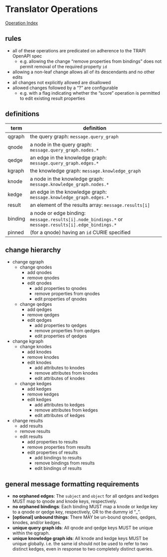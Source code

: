 # Translator Operations

[Operation Index](../docs/index.md)

## rules

- all of these operations are predicated on adherence to the TRAPI OpenAPI spec
  - e.g. allowing the change “remove properties from bindings” does not permit removal of the required property `id`
- allowing a non-leaf change allows all of its descendants and no other edits
- all changes not explicitly allowed are disallowed
- allowed changes followed by a “?” are configurable
  - e.g. with a flag indicating whether the “score” operation is permitted to edit existing result properties

## definitions

| term    | definition |
| ------- | --- |
| qgraph  | the query graph: `message.query_graph` |
| qnode   | a node in the query graph: `message.query_graph.nodes.*` |
| qedge   | an edge in the knowledge graph: `message.query_graph.edges.*` |
| kgraph  | the knowledge graph: `message.knowledge_graph` |
| knode   | a node in the knowledge graph: `message.knowledge_graph.nodes.*` |
| kedge   | an edge in the knowledge graph: `message.knowledge_graph.edges.*` |
| result  | an element of the results array: `message.results[i]` |
| binding | a node or edge binding: `message.results[i].node_bindings.*` or `message.results[i].edge_bindings.*` |
| pinned  | (for a qnode) having an `id` CURIE specified |

## change hierarchy

- change qgraph
  - change qnodes
    - add qnodes
    - remove qnodes
    - edit qnodes
      - add properties to qnodes
      - remove properties from qnodes
      - edit properties of qnodes
  - change qedges
    - add qedges
    - remove qedges
    - edit qedges
      - add properties to qedges
      - remove properties from qedges
      - edit properties of qedges
- change kgraph
  - change knodes
    - add knodes
    - remove knodes
    - edit knodes
      - add attributes to knodes
      - remove attributes from knodes
      - edit attributes of knodes
  - change kedges
    - add kedges
    - remove kedges
    - edit kedges
      - add attributes to kedges
      - remove attributes from kedges
      - edit attributes of kedges
- change results
  - add results
  - remove results
  - edit results
    - add properties to results
    - remove properties from results
    - edit properties of results
      - add bindings to results
      - remove bindings from results
      - edit bindings of results

## general message formatting requirements

- **no orphaned edges**: The `subject` and `object` for all qedges and kedges MUST map to qnode and knode keys, respectively.
- **no orphaned bindings**: Each binding MUST map a knode or kedge key to a qnode or qedge key, respectively, OR to the dummy id “_”.
- **[optional] unbound things**: There MAY be un-bound qnodes, qedges, knodes, and/or kedges.
- **unique query graph ids**: All qnode and qedge keys MUST be unique within the qgraph.
- **unique knowledge graph ids**: All knode and kedge keys MUST be unique globally. i.e. the same id should not be used to refer to two distinct kedges, even in response to two completely distinct queries.
